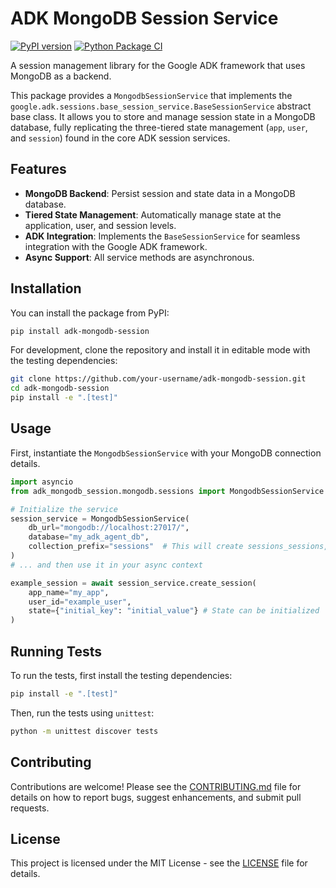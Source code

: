 # ADK MongoDB Session Service

[![PyPI version](https://badge.fury.io/py/adk-mongodb-session.svg)](https://badge.fury.io/py/adk-mongodb-session)
[![Python Package CI](https://github.com/SergeySetti/adk-mongodb-session/actions/workflows/python-package.yml/badge.svg)](https://github.com/SergeySetti/adk-mongodb-session/actions/workflows/python-package.yml)

A session management library for the Google ADK framework that uses MongoDB as a backend.

This package provides a `MongodbSessionService` that implements the `google.adk.sessions.base_session_service.BaseSessionService` abstract base class. It allows you to store and manage session state in a MongoDB database, fully replicating the three-tiered state management (`app`, `user`, and `session`) found in the core ADK session services.

## Features

-   **MongoDB Backend**: Persist session and state data in a MongoDB database.
-   **Tiered State Management**: Automatically manage state at the application, user, and session levels.
-   **ADK Integration**: Implements the `BaseSessionService` for seamless integration with the Google ADK framework.
-   **Async Support**: All service methods are asynchronous.

## Installation

You can install the package from PyPI:

```bash
pip install adk-mongodb-session
```

For development, clone the repository and install it in editable mode with the testing dependencies:

```bash
git clone https://github.com/your-username/adk-mongodb-session.git
cd adk-mongodb-session
pip install -e ".[test]"
```

## Usage

First, instantiate the `MongodbSessionService` with your MongoDB connection details.

```python
import asyncio
from adk_mongodb_session.mongodb.sessions import MongodbSessionService

# Initialize the service
session_service = MongodbSessionService(
    db_url="mongodb://localhost:27017/",
    database="my_adk_agent_db",
    collection_prefix="sessions"  # This will create sessions_sessions, sessions_app_states, etc.
)
# ... and then use it in your async context

example_session = await session_service.create_session(
    app_name="my_app",
    user_id="example_user",
    state={"initial_key": "initial_value"} # State can be initialized
)
```

## Running Tests

To run the tests, first install the testing dependencies:

```bash
pip install -e ".[test]"
```

Then, run the tests using `unittest`:

```bash
python -m unittest discover tests
```

## Contributing

Contributions are welcome! Please see the [CONTRIBUTING.md](CONTRIBUTING.md) file for details on how to report bugs, suggest enhancements, and submit pull requests.

## License

This project is licensed under the MIT License - see the [LICENSE](LICENSE) file for details.

